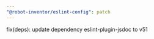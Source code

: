 ```yaml
---
"@robot-inventor/eslint-config": patch
---
```


fix(deps): update dependency eslint-plugin-jsdoc to v51
